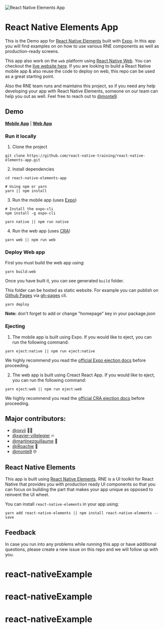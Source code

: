 ![React Native Elements App](https://user-images.githubusercontent.com/5962998/37248832-a7060286-24b1-11e8-94a8-847ab6ded4ec.png)

# React Native Elements App

This is the Demo app for [React Native Elements](https://github.com/react-native-training/react-native-elements) built with [Expo](https://expo.io/). In this app you will find examples on on how to use various RNE components as well as production-ready screens.

This app also work on the `web` platform using [React Native Web](https://github.com/necolas/react-native-web). You can checkout the [live website here](https://react-native-elements.github.io/react-native-elements-app). If you are looking to build a React Native mobile app & also reuse the code to deploy on web, this repo can be used as a great starting point.

Also the RNE team runs and maintains this project, so if you need any help developing your app with React Native Elements, someone on our team can help you out as well. Feel free to reach out to [@monte9]().

## Demo

**[Mobile App](https://expo.io/@monte9/react-native-elements-app)** | **[Web App](https://react-native-elements.github.io/react-native-elements-app)**

### Run it locally

1. Clone the project

```
git clone https://github.com/react-native-training/react-native-elements-app.git
```

2. Install dependencies

```
cd react-native-elements-app

# Using npm or yarn
yarn || npm install
```

3. Run the mobile app (uses [Expo](https://expo.io/learn))

```
# Install the expo-cli
npm install -g expo-cli

yarn native || npm run native
```

4. Run the web app (uses [CRA](https://facebook.github.io/create-react-app/docs/getting-started))

```
yarn web || npm run web
```

### Deploy Web app

First you must build the web app using:

```
yarn build:web
```

Once you have built it, you can see generated `build` folder.

This folder can be hosted as static website. For example you can publish on [Github Pages](https://pages.github.com/) via [gh-pages](https://github.com/tschaub/gh-pages) cli.

```
yarn deploy
```

**Note:** don't forget to add or change "homepage" key in your package.json

### Ejecting

1. The mobile app is built using Expo. If you would like to eject, you can run the following command:

```
yarn eject:native || npm run eject:native
```

We highly recommend you read the [official Expo ejection docs](https://docs.expo.io/versions/latest/expokit/eject/) before proceeding.

2. The web app is built using Creact React App. If you would like to eject, you can run the following command:

```
yarn eject:web || npm run eject:web
```

We highly recommend you read the [official CRA ejection docs](https://github.com/facebook/create-react-app/blob/master/packages/react-scripts/template/README.md#npm-run-eject) before proceeding.

## Major contributors:

- [@oxyii](https://github.com/oxyii) 💪🏼
- [@xavier-villelegier](https://github.com/xavier-villelegier) 🔥
- [@martinezguillaume](https://github.com/martinezguillaume) 🎸
- [@iRoachie](https://github.com/iRoachie) 💯
- [@monte9](https://github.com/monte9) 🤓

## React Native Elements

This app is built using [React Native Elements](https://github.com/react-native-training/react-native-elements). RNE is a UI toolkit for React Native that provides you with production ready UI components so that you can focus on building the part that makes your app unique as opposed to reinvent the UI wheel.

You can install `react-native-elements` in your app using:

```
yarn add react-native-elements || npm install react-native-elements --save
```

## Feedback

In case you run into any problems while running this app or have additional questions, please create a new issue on this repo and we will follow up with you.
# react-nativeExample
# react-nativeExample
# react-nativeExample
